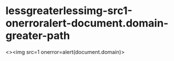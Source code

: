 # lessgreaterlessimg-src1-onerroralert-document.domain-greater-path
&lt;>&lt;img src=1 onerror=alert(document.domain)> 
